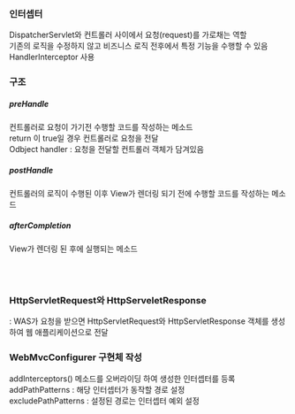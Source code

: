 ### 인터셉터
DispatcherServlet와 컨트롤러 사이에서 요청(request)를 가로채는 역할  
기존의 로직을 수정하지 않고 비즈니스 로직 전후에서 특정 기능을 수행할 수 있음  
HandlerInterceptor 사용  

### 구조
##### preHandle  
컨트롤러로 요청이 가기전 수행할 코드를 작성하는 메소드  
return 이 true일 경우 컨트롤러로 요청을 전달  
Odbject handler : 요청을 전달할 컨트롤러 객체가 담겨있음  

##### postHandle
컨트롤러의 로직이 수행된 이후 View가 렌더링 되기 전에 수행할 코드를 작성하는 메소드  

##### afterCompletion
View가 렌더링 된 후에 실행되는 메소드  

<br></br>
### HttpServletRequest와 HttpServeletResponse
: WAS가 요청을 받으면 HttpServletRequest와 HttpServletResponse 객체를 생성하여 웹 애플리케이션으로 전달

### WebMvcConfigurer 구현체 작성
addInterceptors() 메소드를 오버라이딩 하여 생성한 인터셉터를 등록  
addPathPatterns : 해당 인터셉터가 동작할 경로 설정  
excludePathPatterns : 설정된 경로는 인터셉터 예외 설정  
